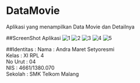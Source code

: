 # DataMovie
Aplikasi yang menampilkan Data Movie dan Detailnya

##ScreenShot Aplikasi
![1](https://cloud.githubusercontent.com/assets/22126069/21051396/a4ebe25c-be52-11e6-80b1-344e75c2ac28.PNG)
![2](https://cloud.githubusercontent.com/assets/22126069/21051397/a4f0d000-be52-11e6-903a-7b01199ed4bd.PNG)
![3](https://cloud.githubusercontent.com/assets/22126069/21051398/a5024948-be52-11e6-99fa-4b5480070bc4.PNG)
![4](https://cloud.githubusercontent.com/assets/22126069/21051399/a5048c58-be52-11e6-843a-082437daa839.PNG)
![5](https://cloud.githubusercontent.com/assets/22126069/21051400/a506d846-be52-11e6-8ecc-08ced568e8b1.PNG)
 
##Identitas :
 Nama : Andra Maret Setyoresmi 
 <br>Kelas : XI RPL 4 
 <br>No Urut : 04 
 <br>NIS : 4661/1380.070 
 <br>Sekolah : SMK Telkom Malang
